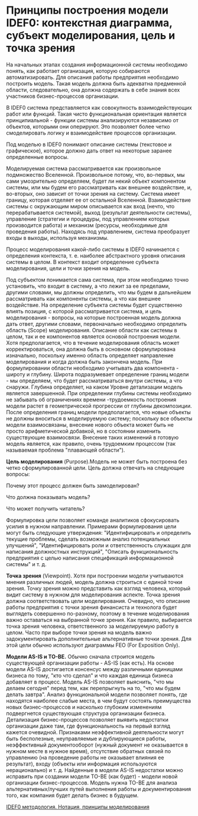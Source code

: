 # Принципы построения модели IDEF0: контекстная диаграмма, субъект моделирования, цель и точка зрения

На начальных этапах создания информационной системы необходимо понять, как работает организация, которую собираются автоматизировать. Для описания работы предприятия необходимо построить модель. Такая модель должна быть адекватна предменной области, следовательно, она должна содержать в себе знания всех участников бизнес-процессов организации.

В IDEF0 система представляется как совокупность взаимодействующих работ или функций. Такая чисто функциональная ориентация является принципиальной - функции системы анализируются независимо от объектов, которыми они оперируют. Это позволяет более четко смоделировать логику и взаимодействие процессов организации.

Под моделью в IDEF0 понимают описание системы (текстовое и графическое), которое должно дать ответ на некоторые заранее определенные вопросы.

Моделируемая система рассматривается как произвольное подмножество Вселенной. Произвольное потому, что, во-первых, мы сами умозрительно определяем, будет ли некий объект компонентом системы, или мы будем его рассматривать как внешнее воздействие, и, во-вторых, оно зависит от точки зрения на систему. Система имеет границу, которая отделяет ее от остальной Вселенной. Взаимодействие системы с окружающим миром описывается как вход (нечто, что перерабатывается системой), выход (результат деятельности системы), управление (стратегии и процедуры, под управлением которых производится работа) и механизм (ресурсы, необходимые для проведения работы). Находясь под управлением, система преобразует входы в выходы, используя механизмы.

Процесс моделирования какой-либо системы в IDEF0 начинается с определения контекста, т. е. наиболее абстрактного уровня описания системы в целом. В контекст входит определение субъекта моделирования, цели и точки зрения на модель.

Под субъектом понимается сама система, при этом необходимо точно установить, что входит в систему, а что лежит за ее пределами, другими словами, мы должны определить, что мы будем в дальнейшем рассматривать как компоненты системы, а что как внешнее воздействие. На определение субъекта системы будет существенно влиять позиция, с которой рассматривается система, и цель моделирования - вопросы, на которые построенная модель должна дать ответ, другими словами, первоначально необходимо определить область (Scope) моделирования. Описание области как системы в целом, так и ее компонентов является основой построения модели. Хотя предполагается, что в течение моделирования область может корректироваться, она должна быть в основном сформулирована изначально, поскольку именно область определяет направление моделирования и когда должна быть закончена модель. При формулировании области необходимо учитывать два компонента - широту и глубину. Широта подразумевает определение границ модели - мы определяем, что будет рассматриваться внутри системы, а что снаружи. Глубина определяет, на каком Уровне детализации модель является завершенной. При определении глубины системы необходимо не забывать об ограничениях времени -трудоемкость построения модели растет в геометрической прогрессии от глубины декомпозиции. После определения границ модели предполагается, что новые объекты не должны вноситься в моделируемую систему; поскольку все объекты модели взаимосвязаны, внесение нового объекта может быть не просто арифметической добавкой, но в состоянии изменить существующие взаимосвязи. Внесение таких изменений в готовую модель является, как правило, очень трудоемким процессом (так называемая проблема "плавающей области").

 **Цель моделирования** (Purpose).Модель не может быть построена без четко сформулированной цели. Цель должна отвечать на следующие вопросы:

Почему этот процесс должен быть замоделирован?

Что должна показывать модель?

Что может получить читатель?

Формулировка цели позволяет команде аналитиков сфокусировать усилия в нужном направлении. Примерами формулирования цели могут быть следующие утверждения: "Идентифицировать и определить текущие проблемы, сделать возможным анализ потенциальных улучшений", "Идентифицировать роли и ответственность служащих для написания должностных инструкций", "Описать функциональность предприятия с целью написания спецификаций информационной системы" и т. д.

**Точка зрения** (Viewpoint). Хотя при построении модели учитываются мнения различных людей, модель должна строиться с единой точки зрения. Точку зрения можно представить как взгляд человека, который видит систему в нужном для моделирования аспекте. Точка зрения должна соответствовать цели моделирования. Очевидно, что описание работы предприятия с точки зрения финансиста и технолога будет выглядеть совершенно по-разному, поэтому в течение моделирования важно оставаться на выбранной точке зрения. Как правило, выбирается точка зрения человека, ответственного за моделируемую работу в целом. Часто при выборе точки зрения на модель важно задокументировать дополнительные альтернативные точки зрения. Для этой цели обычно используют диаграммы FEO (For Exposition Only).

**Модели AS-IS и ТО-ВЕ.** Обычно сначала строится модель существующей организации работы - AS-IS (как есть). На основе модели AS-IS достигается консенсус между различными единицами бизнеса по тому, "кто что сделал" и что каждая единица бизнеса добавляет в процесс. Модель AS-IS позволяет выяснить, "что мы делаем сегодня" перед тем, как перепрыгнуть на то, "что мы будем делать завтра". Анализ функциональной модели позволяет понять, где находятся наиболее слабые места, в чем будут состоять преимущества новых бизнес-процессов и насколько глубоким изменениям подвергнется существующая структура организации бизнеса. Детализация бизнес-процессов позволяет выявить недостатки организации даже там, где функциональность на первый взгляд кажется очевидной. Признаками неэффективной деятельности могут быть бесполезные, неуправляемые и дублирующиеся работы, неэффективный документооборот (нужный документ не оказывается в нужном месте в нужное время), отсутствие обратных связей по управлению (на проведение работы не оказывает влияния ее результат), входу (объекты или информация используются нерационально) и т. д. Найденные в модели AS-IS недостатки можно исправить при создании модели ТО-ВЕ (как будет) - модели новой организации бизнес-процессов. Модель нужна ТО-ВЕ для анализа альтернативных/лучших путей выполнения работы и документирования того, как компания будет делать бизнес в будущем.

[IDEF0 методология. Нотация, принципы моделирования](https://www.nazametku.com/dlia-raboty/idef0-metodologiya-notaciya-principy-model/)

